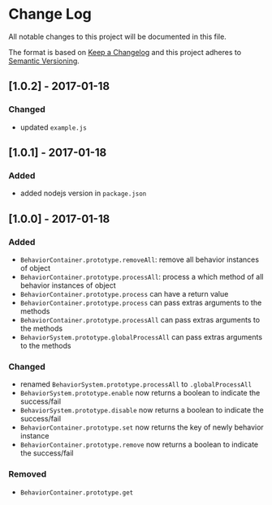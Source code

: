 # Change Log
All notable changes to this project will be documented in this file.

The format is based on [Keep a Changelog](http://keepachangelog.com/)
and this project adheres to [Semantic Versioning](http://semver.org/).

## [1.0.2] - 2017-01-18
### Changed
- updated `example.js`

## [1.0.1] - 2017-01-18
### Added
- added nodejs version in `package.json`

## [1.0.0] - 2017-01-18
### Added
- `BehaviorContainer.prototype.removeAll`: remove all behavior instances of object
- `BehaviorContainer.prototype.processAll`: process a which method of all behavior instances of object
- `BehaviorContainer.prototype.process` can have a return value
- `BehaviorContainer.prototype.process` can pass extras arguments to the methods
- `BehaviorContainer.prototype.processAll` can pass extras arguments to the methods
- `BehaviorSystem.prototype.globalProcessAll` can pass extras arguments to the methods

### Changed
- renamed `BehaviorSystem.prototype.processAll` to `.globalProcessAll`
- `BehaviorSystem.prototype.enable` now returns a boolean to indicate the success/fail
- `BehaviorSystem.prototype.disable` now returns a boolean to indicate the success/fail
- `BehaviorContainer.prototype.set` now returns the key of newly behavior instance
- `BehaviorContainer.prototype.remove` now returns a boolean to indicate the success/fail

### Removed

- `BehaviorContainer.prototype.get`

